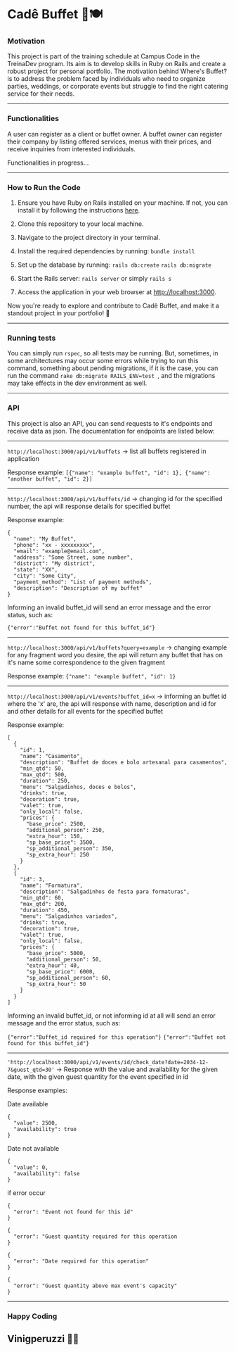 # Cadê Buffet 🎉🍽️

### Motivation

This project is part of the training schedule at Campus Code in the TreinaDev program. Its aim is to develop skills in Ruby on Rails and create a robust project for personal portfolio. The motivation behind Where's Buffet? is to address the problem faced by individuals who need to organize parties, weddings, or corporate events but struggle to find the right catering service for their needs.

***

### Functionalities

A user can register as a client or buffet owner.
A buffet owner can register their company by listing offered services, menus with their prices, and receive inquiries from interested individuals.

Functionalities in progress...

***

### How to Run the Code

1. Ensure you have Ruby on Rails installed on your machine. If not, you can install it by following the instructions [here](https://www.ruby-lang.org/en/documentation/installation/).

2. Clone this repository to your local machine.

3. Navigate to the project directory in your terminal.

4. Install the required dependencies by running:
```bundle install```

5. Set up the database by running:
```rails db:create```
```rails db:migrate```

6. Start the Rails server:
```rails server```
or simply
```rails s```

7. Access the application in your web browser at [http://localhost:3000](http://localhost:3000).

Now you're ready to explore and contribute to Cadê Buffet, and make it a standout project in your portfolio! 🚀

***

### Running tests

You can simply run ```rspec```, so all tests may be running. But, sometimes, in some architectures may occur some errors while trying to run this command, something about pending migrations, if it is the case, you can run the command ```rake db:migrate RAILS_ENV=test ```, and the migrations may take effects in the dev environment as well.

***

### API

This project is also an API, you can send requests to it's endpoints and receive data as json.
The documentation for endpoints are listed below:

***

```http://localhost:3000/api/v1/buffets```  -> list all buffets registered in application

Response example: 
```[{"name": "example buffet", "id": 1}, {"name": "another buffet", "id": 2}]```

***

```http://localhost:3000/api/v1/buffets/id```  -> changing id for the specified number, the api will response details for specified buffet

Response example: 
```
{
  "name": "My Buffet",
  "phone": "xx - xxxxxxxxx",
  "email": "example@email.com",
  "address": "Some Street, some number",
  "district": "My district",
  "state": "XX",
  "city": "Some City",
  "payment_method": "List of payment methods",
  "description": "Description of my buffet"
}
```


Informing an invalid buffet_id will send an error message and the error status, such as:

```{"error":"Buffet not found for this buffet_id"}```

***

```http://localhost:3000/api/v1/buffets?query=example```  -> changing example for any fragment word you desire, the api will return any buffet that has on it's name some correspondence to the given fragment

Response example: 
```{"name": "example buffet", "id": 1}```

***

```http://localhost:3000/api/v1/events?buffet_id=x```  -> informing an buffet id where the 'x' are, the api will response with name, description and id for and other details for all events for the specified buffet

Response example: 
```
[
  {
    "id": 1,
    "name": "Casamento",
    "description": "Buffet de doces e bolo artesanal para casamentos",
    "min_qtd": 50,
    "max_qtd": 500,
    "duration": 250,
    "menu": "Salgadinhos, doces e bolos",
    "drinks": true,
    "decoration": true,
    "valet": true,
    "only_local": false,
    "prices": {
      "base_price": 2500,
      "additional_person": 250,
      "extra_hour": 150,
      "sp_base_price": 3500,
      "sp_additional_person": 350,
      "sp_extra_hour": 250
    }
  },
  {
    "id": 3,
    "name": "Formatura",
    "description": "Salgadinhos de festa para formaturas",
    "min_qtd": 60,
    "max_qtd": 200,
    "duration": 450,
    "menu": "Salgadinhos variados",
    "drinks": true,
    "decoration": true,
    "valet": true,
    "only_local": false,
    "prices": {
      "base_price": 5000,
      "additional_person": 50,
      "extra_hour": 40,
      "sp_base_price": 6000,
      "sp_additional_person": 60,
      "sp_extra_hour": 50
    }
  }
]
```

Informing an invalid buffet_id, or not informing id at all will send an error message and the error status, such as:

```{"error":"Buffet_id required for this operation"}```
```{"error":"Buffet not found for this buffet_id"}```


***

```'http://localhost:3000/api/v1/events/id/check_date?date=2034-12-7&guest_qtd=30'``` -> Response with the value and availability for the given date, with the given guest quantity for the event specified in id

Response examples: 

Date available
```
{
  "value": 2500,
  "availability": true
}
```
Date not available

```
{
  "value": 0,
  "availability": false
}
```

if error occur

```
{
  "error": "Event not found for this id"
}
```

```
{
  "error": "Guest quantity required for this operation
}
```

```
{
  "error": "Date required for this operation"
}
```

```
{
  "error": "Guest quantity above max event's capacity"
}
```


***

### Happy Coding
## Vinigperuzzi 🧙‍♂️